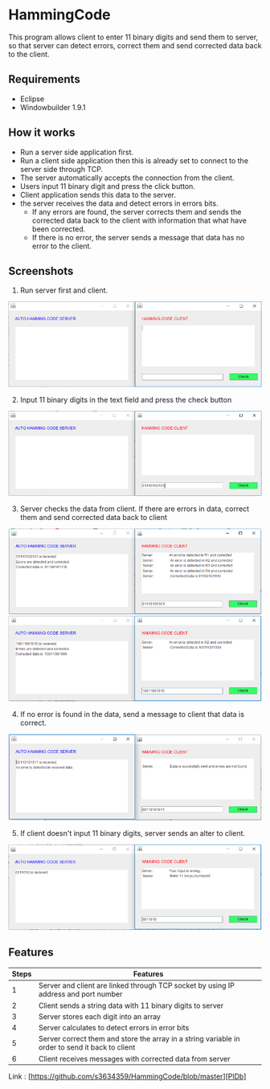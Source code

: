 # HammingCode

This program allows client to enter 11 binary digits and send them to server, so that server can detect errors, correct them and send corrected data back to the client.


## Requirements

* Eclipse
* Windowbuilder 1.9.1



## How it works

  - Run a server side application first.
  - Run a client side application then this is already set to connect to the server side through TCP.
  - The server automatically accepts the connection from the client.
  - Users input 11 binary digit and press the click button.
  - Client application sends this data to the server.
  - the server receives the data and detect errors in errors bits.
    - If any errors are found, the server corrects them and sends the corrected data back to the client with information that what have been corrected.
    - If there is no error, the server sends a message that data has no error to the client.



## Screenshots

1. Run server first and client.

![alt text](https://github.com/s3634359/HammingCode/blob/master/screenshots/h1.PNG)

2. Input 11 binary digits in the text field and press the check button

![alt text](https://github.com/s3634359/HammingCode/blob/master/screenshots/h2.PNG)

3. Server checks the data from client. If there are errors in data, correct them and send corrected data back to client

![alt text](https://github.com/s3634359/HammingCode/blob/master/screenshots/h3.PNG)
![alt text](https://github.com/s3634359/HammingCode/blob/master/screenshots/h4.PNG)

4. If no error is found in the data, send a message to client that data is correct.

![alt text](https://github.com/s3634359/HammingCode/blob/master/screenshots/h6.PNG)

5. If client doesn't input 11 binary digits, server sends an alter to client.

![alt text](https://github.com/s3634359/HammingCode/blob/master/screenshots/h5.PNG)


## Features


| Steps | Features |
| ------ | ------ |
| 1 | Server and client are linked through TCP socket by using IP address and port number |
| 2 | Client sends a string data with 11 binary digits to server |
| 3 | Server stores each digit into an array |
| 4 | Server calculates to detect errors in error bits |
| 5 | Server correct them and store the array in a string variable in order to send it back to client |
| 6 | Client receives messages with corrected data from server |

Link : [https://github.com/s3634359/HammingCode/blob/master][PlDb]
